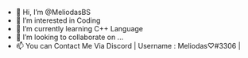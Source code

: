 - 👋 Hi, I’m @MeliodasBS
- 👀 I’m interested in Coding
- 🌱 I’m currently learning C++ Language 
- 💞️ I’m looking to collaborate on ...
- 📫 You can Contact Me Via Discord | Username : Meliodas♡#3306 | 
